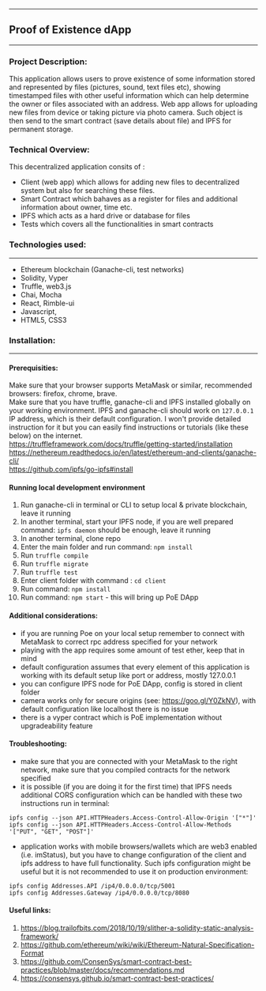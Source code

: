 -----------------------------------------------------
## Proof of Existence dApp
-----------------------------------------------------

### Project Description:
This application allows users to prove existence of some information stored and represented by files (pictures, sound, text files etc), showing timestamped files with other useful information which can help determine the owner or files associated with an address. Web app allows for uploading new files from device or taking picture via photo camera. Such object is then send to the smart contract (save details about file) and IPFS for permanent storage.

### Technical Overview:
This decentralized application consits of :
- Client (web app) which allows for adding new files to decentralized system but also for searching these files.
- Smart Contract which bahaves as a register for files and additional information about owner, time etc.
- IPFS which acts as a hard drive or database for files
- Tests which covers all the functionalities in smart contracts

### Technologies used:
---
- Ethereum blockchain (Ganache-cli, test networks)
- Solidity, Vyper
- Truffle, web3.js
- Chai, Mocha
- React, Rimble-ui
- Javascript,
- HTML5, CSS3

### Installation:
---

#### Prerequisities:
Make sure that your browser supports MetaMask or similar, recommended browsers: firefox, chrome, brave.  
Make sure that you have truffle, ganache-cli and IPFS installed globally on your working environment.
IPFS and ganache-cli should work on `127.0.0.1` IP address, which is their default configuration.
I won't provide detailed instruction for it but you can easily find instructions or tutorials (like these below) on the internet.  
https://truffleframework.com/docs/truffle/getting-started/installation  
https://nethereum.readthedocs.io/en/latest/ethereum-and-clients/ganache-cli/  
https://github.com/ipfs/go-ipfs#install  

#### Running local development environment
1. Run ganache-cli in terminal or CLI to setup local & private blockchain, leave it running
2. In another terminal, start your IPFS node, if you are well prepared command: `ipfs daemon` should be enough, leave it running
3. In another terminal, clone repo
4. Enter the main folder and run command: `npm install`
5. Run `truffle compile`
6. Run `truffle migrate`
7. Run `truffle test`
8. Enter client folder with command : `cd client`
9. Run command: `npm install`
10. Run command: `npm start` - this will bring up PoE DApp

#### Additional considerations:
- if you are running Poe on your local setup remember to connect with MetaMask to correct rpc address specified for your network
- playing with the app requires some amount of test ether, keep that in mind
- default configuration assumes that every element of this application is working with its default setup like port or address, mostly 127.0.0.1
- you can configure IPFS node for PoE DApp, config is stored in client folder
- camera works only for secure origins (see: https://goo.gl/Y0ZkNV), with default configuration like localhost there is no issue
- there is a vyper contract which is PoE implementation without upgradeability feature

#### Troubleshooting:
- make sure that you are connected with your MetaMask to the right network, make sure that you compiled contracts for the network specified
- it is possible (if you are doing it for the first time) that IPFS needs additional CORS configuration which can be handled with these two instructions run in terminal:
```
ipfs config --json API.HTTPHeaders.Access-Control-Allow-Origin '["*"]'
ipfs config --json API.HTTPHeaders.Access-Control-Allow-Methods '["PUT", "GET", "POST"]'
```
- application works with mobile browsers/wallets which are web3 enabled (i.e. imStatus), but you have to change configuration of the client and ipfs address to have full functionality.
Such ipfs configuration might be useful but it is not recommended to use it on production environment:
```
ipfs config Addresses.API /ip4/0.0.0.0/tcp/5001
ipfs config Addresses.Gateway /ip4/0.0.0.0/tcp/8080
```

#### Useful links:
1. https://blog.trailofbits.com/2018/10/19/slither-a-solidity-static-analysis-framework/
2. https://github.com/ethereum/wiki/wiki/Ethereum-Natural-Specification-Format
3. https://github.com/ConsenSys/smart-contract-best-practices/blob/master/docs/recommendations.md
4. https://consensys.github.io/smart-contract-best-practices/
